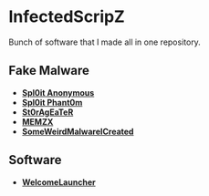 # InfectedScripZ
Bunch of software that I made all in one repository.

## Fake Malware
* **[Spl0it Anonymous](https://github.com/MrSleekZ/Spl0it-Anonymous)**
* **[Spl0it Phant0m](https://github.com/MrSleekZ/Spl0it-Phant0m)**
* **[St0rAgEaTeR](https://github.com/MrSleekZ/St0rAgEaTeR)**
* **[MEMZX](https://github.com/MrSleekZ/MEMEZX)**
* **[SomeWeirdMalwareICreated](https://github.com/MrSleekZ/SomeWeirdMalwareThatICreated)**

## Software
* **[WelcomeLauncher](https://github.com/MrSleekZ/WelcomeLauncher)**



